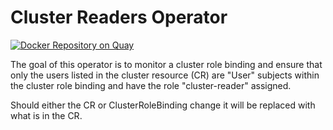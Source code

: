 # Cluster Readers Operator

[![Docker Repository on Quay](https://quay.io/repository/jharrington22/cluster-readers-operator/status "Docker Repository on Quay")](https://quay.io/repository/jharrington22/cluster-readers-operator)

The goal of this operator is to monitor a cluster role binding and ensure that only the users listed in the cluster resource (CR) are "User" subjects within the cluster role binding and have the role "cluster-reader" assigned.

Should either the CR or ClusterRoleBinding change it will be replaced with what is in the CR.
